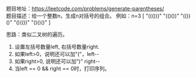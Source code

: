题目地址：https://leetcode.com/problems/generate-parentheses/  
题目描述：给一个整数n，生成n对括号的组合。
例如：n=3
[
    "((()))"
    "(()())"
    "(())()"
    "()(())"
    "()()()"
]

思路：类似二叉树的遍历。
1. 设置左括号数量left, 右括号数量right.
2. 如果left>0，说明还可以加"("，left--
3. 如果right>0, 说明还可以加")" right--
4. 当left == 0 && right == 0时，打印序列。
